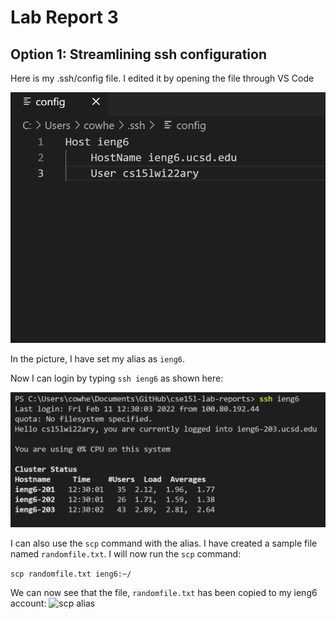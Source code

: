 # Lab Report 3 

## Option 1: Streamlining ssh configuration

Here is my .ssh/config file. I edited it by opening the file through VS Code 

![SSH config image](pics/sshConfigImage.PNG)


In the picture, I have set my alias as ```ieng6```.
 
Now I can login by typing ```ssh ieng6``` as shown here: 

![SSH login image](pics/loginToSSH.PNG)


I can also use the ```scp``` command with the alias. I have created a sample file named ```randomfile.txt```. I will now run the ```scp``` command: 

```scp randomfile.txt ieng6:~/```

We can now see that the file, ```randomfile.txt``` has been copied to my ieng6 account:
![scp alias](pics/scpAlias.PNG)